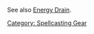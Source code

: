See also [Energy Drain](Energy_Drain "wikilink").

[Category: Spellcasting Gear](Category:_Spellcasting_Gear "wikilink")
